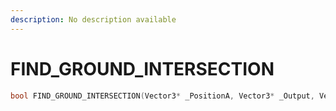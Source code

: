 ```yaml
---
description: No description available 
---
```


# FIND_GROUND_INTERSECTION

```cpp
bool FIND_GROUND_INTERSECTION(Vector3* _PositionA, Vector3* _Output, Vector3* _PositionB, int _Unk3);
```